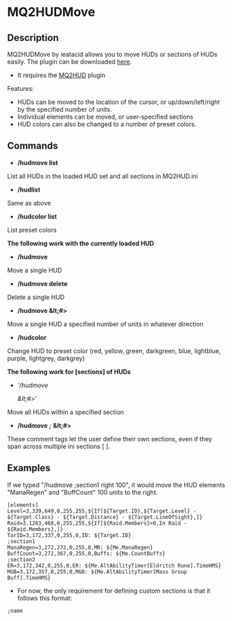 # MQ2HUDMove

## Description

MQ2HUDMove by ieatacid allows you to move HUDs or sections of HUDs easily. The plugin can be downloaded [here](https://macroquest.org/phpBB3/viewtopic.php?t=9087).

* It requires the [MQ2HUD](../core-plugins/mq2hud/) plugin

Features:

* HUDs can be moved to the location of the cursor, or up/down/left/right by the specified number of units.
* Individual elements can be moved, or user-specified sections
* HUD colors can also be changed to a number of preset colors.

## Commands

* **/hudmove list**

List all HUDs in the loaded HUD set and all sections in MQ2HUD.ini

* **/hudlist**

Same as above

* **/hudcolor list**

List preset colors

**The following work with the currently loaded HUD**

* **/hudmove** 

Move a single HUD

* **/hudmove  delete**

Delete a single HUD

* **/hudmove   \&lt;\#&gt;**

Move a single HUD a specified number of units in whatever direction

* **/hudcolor**  

Change HUD to preset color \(red, yellow, green, darkgreen, blue, lightblue, purple, lightgrey, darkgrey\)

**The following work for \[sections\] of HUDs**

* _'/hudmove_

   _\&lt;\#&gt;_'

Move all HUDs within a specified section

* **/hudmove** _**;**_  **\&lt;\#&gt;**

These comment tags let the user define their own sections, even if they span across multiple ini sections \[ \].

## Examples

If we typed "/hudmove ;section1 right 100", it would move the HUD elements "ManaRegen" and "BuffCount" 100 units to the right.

`[elements]`  
`Level=3,339,649,0,255,255,${If[${Target.ID},${Target.Level} - ${Target.Class} - ${Target.Distance} - ${Target.LineOfSight},]}`  
`Raid=3,1263,468,0,255,255,${If[${Raid.Members}>0,In Raid - ${Raid.Members},]}`  
`TarID=3,172,337,0,255,0,ID: ${Target.ID}`  
`;section1`  
`ManaRegen=3,272,272,0,255,0,MR: ${Me.ManaRegen}`  
`BuffCount=3,272,367,0,255,0,Buffs: ${Me.CountBuffs}`  
`;section2`  
`ER=3,172,342,0,255,0,ER: ${Me.AltAbilityTimer[Eldritch Rune].TimeHMS}`  
`MGB=3,172,357,0,255,0,MGB: ${Me.AltAbilityTimer[Mass Group Buff].TimeHMS}`

* For now, the only requirement for defining custom sections is that it follows this format:

`;name`
